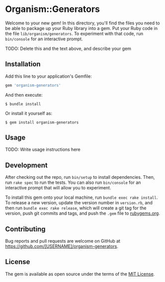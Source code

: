 # Organism::Generators

Welcome to your new gem! In this directory, you'll find the files you need to be able to package up your Ruby library into a gem. Put your Ruby code in the file `lib/organism/generators`. To experiment with that code, run `bin/console` for an interactive prompt.

TODO: Delete this and the text above, and describe your gem

## Installation

Add this line to your application's Gemfile:

```ruby
gem 'organism-generators'
```

And then execute:

    $ bundle install

Or install it yourself as:

    $ gem install organism-generators

## Usage

TODO: Write usage instructions here

## Development

After checking out the repo, run `bin/setup` to install dependencies. Then, run `rake spec` to run the tests. You can also run `bin/console` for an interactive prompt that will allow you to experiment.

To install this gem onto your local machine, run `bundle exec rake install`. To release a new version, update the version number in `version.rb`, and then run `bundle exec rake release`, which will create a git tag for the version, push git commits and tags, and push the `.gem` file to [rubygems.org](https://rubygems.org).

## Contributing

Bug reports and pull requests are welcome on GitHub at https://github.com/[USERNAME]/organism-generators.


## License

The gem is available as open source under the terms of the [MIT License](https://opensource.org/licenses/MIT).
